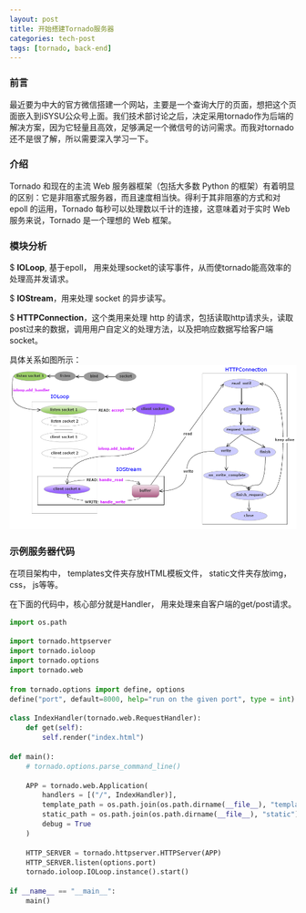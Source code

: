 ```yaml
---
layout: post
title: 开始搭建Tornado服务器
categories: tech-post
tags: [tornado, back-end]
---
```


### 前言 ###
最近要为中大的官方微信搭建一个网站，主要是一个查询大厅的页面，想把这个页面嵌入到iSYSU公众号上面。我们技术部讨论之后，决定采用tornado作为后端的解决方案，因为它轻量且高效，足够满足一个微信号的访问需求。而我对tornado还不是很了解，所以需要深入学习一下。

### 介绍 ###
Tornado 和现在的主流 Web 服务器框架（包括大多数 Python 的框架）有着明显的区别：它是非阻塞式服务器，而且速度相当快。得利于其非阻塞的方式和对 epoll 的运用，Tornado 每秒可以处理数以千计的连接，这意味着对于实时 Web 服务来说，Tornado 是一个理想的 Web 框架。

### 模块分析 ###
$ **IOLoop**, 基于epoll， 用来处理socket的读写事件，从而使tornado能高效率的处理高并发请求。

$ **IOStream**，用来处理 socket 的异步读写。

$ **HTTPConnection**，这个类用来处理 http 的请求，包括读取http请求头，读取post过来的数据，调用用户自定义的处理方法，以及把响应数据写给客户端socket。

具体关系如图所示：
![](/imgs/tech_post/tornado1.gif)

### 示例服务器代码 ###
在项目架构中， templates文件夹存放HTML模板文件， static文件夹存放img， css， js等等。

在下面的代码中，核心部分就是Handler， 用来处理来自客户端的get/post请求。

~~~python
import os.path

import tornado.httpserver
import tornado.ioloop
import tornado.options
import tornado.web

from tornado.options import define, options
define("port", default=8000, help="run on the given port", type = int)

class IndexHandler(tornado.web.RequestHandler):
    def get(self):
        self.render("index.html")

def main():
    # tornado.options.parse_command_line()

    APP = tornado.web.Application(
        handlers = [("/", IndexHandler)],
        template_path = os.path.join(os.path.dirname(__file__), "templates"),
        static_path = os.path.join(os.path.dirname(__file__), "static"),
        debug = True
    )

    HTTP_SERVER = tornado.httpserver.HTTPServer(APP)
    HTTP_SERVER.listen(options.port)
    tornado.ioloop.IOLoop.instance().start()

if __name__ == "__main__":
    main()
~~~
